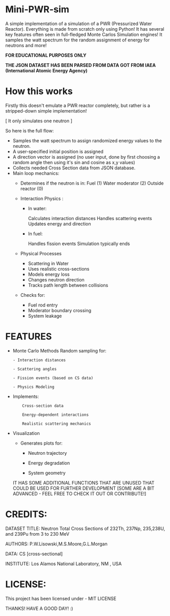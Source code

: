 # Mini-PWR-sim
A simple implementation of a simulation of a PWR (Pressurized Water Reactor). Everything is made from scratch only using Python! It has several key features often seen in full-fledged Monte Carlos Simulation engines! It samples the watt spectrum for the random assignment of energy for neutrons and more!

**FOR EDUCATIONAL PURPOSES ONLY**

**THE JSON DATASET HAS BEEN PARSED FROM DATA GOT FROM IAEA (International Atomic Energy Agency)**

# **How this works**
Firstly this doesn't emulate a PWR reactor completely, but rather is a stripped-down simple implementation!

[ It only simulates one neutron ]

So here is the full flow:

* Samples the watt spectrum to assign randomized energy values to the neutron.
* A user-specified initial position is assigned
* A direction vector is assigned (no user input, done by first choosing a random angle then using it's sin and cosine as x,y values)
* Collects needed Cross Section data from JSON database.
* Main loop mechanics:
  * Determines if the neutron is in:
      Fuel (1)
      Water moderator (2)
      Outside reactor (0)
  * Interaction Physics : 

      - In water:
    
        Calculates interaction distances
        Handles scattering events
        Updates energy and direction
      - In fuel:
        
        Handles fission events
        Simulation typically ends
  * Physical Processes
      - Scattering in Water
      - Uses realistic cross-sections
      - Models energy loss
      - Changes neutron direction
      - Tracks path length between collisions

  * Checks for:
      - Fuel rod entry
      - Moderator boundary crossing
      - System leakage

# FEATURES

- Monte Carlo Methods
    Random sampling for:
  
      - Interaction distances
  
      - Scattering angles
  
      - Fission events (based on CS data)
  
      - Physics Modeling
  
- Implements:
  
          Cross-section data
  
          Energy-dependent interactions
  
          Realistic scattering mechanics
  
- Visualization
  
    - Generates plots for:

        - Neutron trajectory
      
        - Energy degradation
  
        - System geometry
     
  IT HAS SOME ADDITIONAL FUNCTIONS THAT ARE UNUSED THAT COULD BE USED FOR FURTHER DEVELOPMENT [SOME ARE A BIT ADVANCED - FEEL FREE TO CHECK IT OUT OR CONTRIBUTE!]
# CREDITS:

DATASET TITLE: Neutron Total Cross Sections of 232Th, 237Np, 235,238U,
and 239Pu from 3 to 230 MeV

AUTHORS: P.W.Lisowski,M.S.Moore,G.L.Morgan

DATA: CS [cross-sectional]

INSTITUTE: 	Los Alamos National Laboratory, NM , USA

# LICENSE: 
This project has been licensed under - MIT LICENSE

  THANKS! HAVE A GOOD DAY! :)
